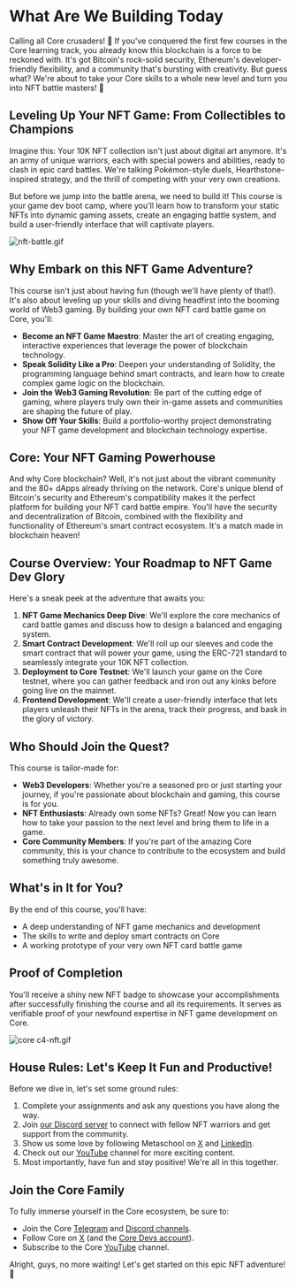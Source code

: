 # What Are We Building Today

Calling all Core crusaders! 🚀 If you've conquered the first few courses in the Core learning track, you already know this blockchain is a force to be reckoned with. It's got Bitcoin's rock-solid security, Ethereum's developer-friendly flexibility, and a community that's bursting with creativity. But guess what? We're about to take your Core skills to a whole new level and turn you into NFT battle masters! 💪

## Leveling Up Your NFT Game: From Collectibles to Champions

Imagine this: Your 10K NFT collection isn't just about digital art anymore. It's an army of unique warriors, each with special powers and abilities, ready to clash in epic card battles. We're talking Pokémon-style duels, Hearthstone-inspired strategy, and the thrill of competing with your very own creations.

But before we jump into the battle arena, we need to build it! This course is your game dev boot camp, where you'll learn how to transform your static NFTs into dynamic gaming assets, create an engaging battle system, and build a user-friendly interface that will captivate players.

![nft-battle.gif](https://github.com/0xmetaschool/Learning-Projects/blob/main/assests_for_all/Battle%20Royale%20-%20core%20C4/1.%20Battle%20Royale%20Fundamentals/1%20What%20Are%20We%20Building%20Today/nft-battle.gif?raw=true)

## Why Embark on this NFT Game Adventure?

This course isn't just about having fun (though we'll have plenty of that!). It's also about leveling up your skills and diving headfirst into the booming world of Web3 gaming. By building your own NFT card battle game on Core, you'll:

- **Become an NFT Game Maestro**: Master the art of creating engaging, interactive experiences that leverage the power of blockchain technology.
- **Speak Solidity Like a Pro**: Deepen your understanding of Solidity, the programming language behind smart contracts, and learn how to create complex game logic on the blockchain.
- **Join the Web3 Gaming Revolution**: Be part of the cutting edge of gaming, where players truly own their in-game assets and communities are shaping the future of play.
- **Show Off Your Skills**: Build a portfolio-worthy project demonstrating your NFT game development and blockchain technology expertise.

## Core: Your NFT Gaming Powerhouse

And why Core blockchain? Well, it's not just about the vibrant community and the 80+ dApps already thriving on the network. Core's unique blend of Bitcoin's security and Ethereum's compatibility makes it the perfect platform for building your NFT card battle empire. You'll have the security and decentralization of Bitcoin, combined with the flexibility and functionality of Ethereum's smart contract ecosystem. It's a match made in blockchain heaven!

## Course Overview: Your Roadmap to NFT Game Dev Glory

Here's a sneak peek at the adventure that awaits you:

1. **NFT Game Mechanics Deep Dive**: We'll explore the core mechanics of card battle games and discuss how to design a balanced and engaging system.
2. **Smart Contract Development**: We'll roll up our sleeves and code the smart contract that will power your game, using the ERC-721 standard to seamlessly integrate your 10K NFT collection.
3. **Deployment to Core Testnet**: We'll launch your game on the Core testnet, where you can gather feedback and iron out any kinks before going live on the mainnet.
4. **Frontend Development**: We'll create a user-friendly interface that lets players unleash their NFTs in the arena, track their progress, and bask in the glory of victory.

## Who Should Join the Quest?

This course is tailor-made for:

- **Web3 Developers**: Whether you're a seasoned pro or just starting your journey, if you're passionate about blockchain and gaming, this course is for you.
- **NFT Enthusiasts**: Already own some NFTs? Great! Now you can learn how to take your passion to the next level and bring them to life in a game.
- **Core Community Members**: If you're part of the amazing Core community, this is your chance to contribute to the ecosystem and build something truly awesome.

## What's in It for You?

By the end of this course, you'll have:

- A deep understanding of NFT game mechanics and development
- The skills to write and deploy smart contracts on Core
- A working prototype of your very own NFT card battle game

## Proof of Completion

You'll receive a shiny new NFT badge to showcase your accomplishments after successfully finishing the course and all its requirements. It serves as verifiable proof of your newfound expertise in NFT game development on Core.

![core c4-nft.gif](https://github.com/0xmetaschool/Learning-Projects/blob/main/assests_for_all/Battle%20Royale%20-%20core%20C4/1.%20Battle%20Royale%20Fundamentals/1%20What%20Are%20We%20Building%20Today/core_c4-nft.gif?raw=true)

## House Rules: Let's Keep It Fun and Productive!

Before we dive in, let's set some ground rules:

1. Complete your assignments and ask any questions you have along the way.
2. Join [our Discord server](https://discord.com/invite/Jf4ArqVb) to connect with fellow NFT warriors and get support from the community.
3. Show us some love by following Metaschool on [X](https://bit.ly/core-course-twitter) and [LinkedIn](https://bit.ly/core-course-linkedIn).
4. Check out our [YouTube](https://bit.ly/core-course-youtube) channel for more exciting content.
5. Most importantly, have fun and stay positive! We're all in this together.

## Join the Core Family

To fully immerse yourself in the Core ecosystem, be sure to:

- Join the Core [Telegram](https://t.me/CoreDAOTelegram) and [Discord channels](https://discord.com/invite/coredaoofficial).
- Follow Core on [X](https://twitter.com/Coredao_Org) (and the [Core Devs account](https://x.com/corechain_devs)).
- Subscribe to the Core [YouTube](https://www.youtube.com/@Core_DAO_Official) channel.

Alright, guys, no more waiting! Let's get started on this epic NFT adventure! 🚀